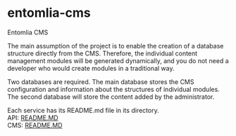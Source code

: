 # entomlia-cms
Entomlia CMS

The main assumption of the project is to enable the creation of a database structure directly from the CMS. Therefore, the individual content management modules will be generated dynamically, and you do not need a developer who would create modules in a traditional way.

Two databases are required. The main database stores the CMS configuration and information about the structures of individual modules. The second database will store the content added by the administrator.

Each service has its README.md file in its directory.  
API: [README.MD](api/README.md)  
CMS: [README.MD](cms/README.md)
